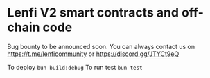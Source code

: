 # Lenfi V2 smart contracts and off-chain code
Bug bounty to be announced soon. You can always contact us on https://t.me/lenficommunity or https://discord.gg/JTYCt9eQ


To deploy `bun build:debug`
To run test `bun test`

